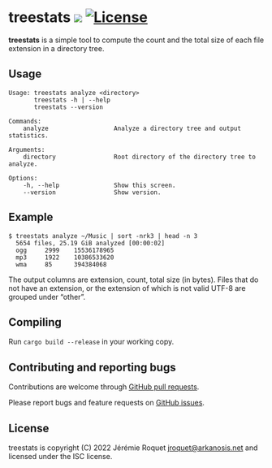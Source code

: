 # treestats [![](https://img.shields.io/crates/v/treestats.svg)](https://crates.io/crates/treestats) [![License](https://img.shields.io/badge/license-ISC-blue.svg)](/LICENSE)

**treestats** is a simple tool to compute the count and the total size of each file extension in a directory tree.

## Usage

```
Usage: treestats analyze <directory>
       treestats -h | --help
       treestats --version

Commands:
    analyze                  Analyze a directory tree and output statistics.

Arguments:
    directory                Root directory of the directory tree to analyze.

Options:
    -h, --help               Show this screen.
    --version                Show version.
```

## Example

```console
$ treestats analyze ~/Music | sort -nrk3 | head -n 3
  5654 files, 25.19 GiB analyzed [00:00:02]
  ogg     2999    15536178965
  mp3     1922    10386533620
  wma     85      394384068
```

The output columns are extension, count, total size (in bytes).
Files that do not have an extension, or the extension of which is not valid UTF-8 are grouped under “other”.

## Compiling

Run `cargo build --release` in your working copy.

## Contributing and reporting bugs

Contributions are welcome through [GitHub pull requests](https://github.com/Arkanosis/treestats/pulls).

Please report bugs and feature requests on [GitHub issues](https://github.com/Arkanosis/treestats/issues).

## License

treestats is copyright (C) 2022 Jérémie Roquet <jroquet@arkanosis.net> and licensed under the ISC license.
